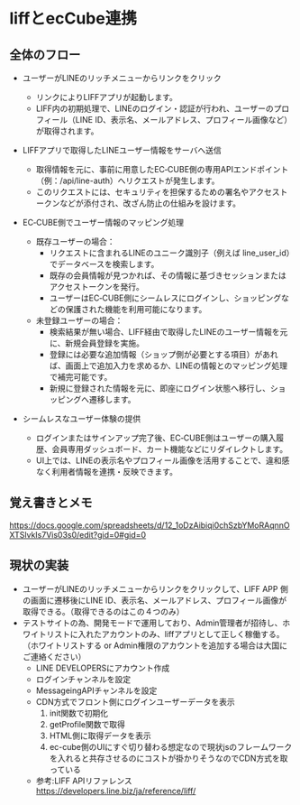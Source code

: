 # liffとecCube連携

## 全体のフロー
- ユーザーがLINEのリッチメニューからリンクをクリック
  - リンクによりLIFFアプリが起動します。 
  - LIFF内の初期処理で、LINEのログイン・認証が行われ、ユーザーのプロフィール（LINE ID、表示名、メールアドレス、プロフィール画像など）が取得されます。

- LIFFアプリで取得したLINEユーザー情報をサーバへ送信
  - 取得情報を元に、事前に用意したEC‑CUBE側の専用APIエンドポイント（例：/api/line-auth）へリクエストが発生します。
  - このリクエストには、セキュリティを担保するための署名やアクセストークンなどが添付され、改ざん防止の仕組みを設けます。

- EC‑CUBE側でユーザー情報のマッピング処理
  - 既存ユーザーの場合：
    - リクエストに含まれるLINEのユニーク識別子（例えば line_user_id）でデータベースを検索します。
    - 既存の会員情報が見つかれば、その情報に基づきセッションまたはアクセストークンを発行。
    - ユーザーはEC‑CUBE側にシームレスにログインし、ショッピングなどの保護された機能を利用可能になります。
  - 未登録ユーザーの場合：
    - 検索結果が無い場合、LIFF経由で取得したLINEのユーザー情報を元に、新規会員登録を実施。
    - 登録には必要な追加情報（ショップ側が必要とする項目）があれば、画面上で追加入力を求めるか、LINEの情報とのマッピング処理で補完可能です。
    - 新規に登録された情報を元に、即座にログイン状態へ移行し、ショッピングへ遷移します。

- シームレスなユーザー体験の提供
  - ログインまたはサインアップ完了後、EC‑CUBE側はユーザーの購入履歴、会員専用ダッシュボード、カート機能などにリダイレクトします。
  - UI上では、LINEの表示名やプロフィール画像を活用することで、違和感なく利用者情報を連携・反映できます。

## 覚え書きとメモ
https://docs.google.com/spreadsheets/d/12_1oDzAibiqi0chSzbYMoRAqnnOXTSlvkIs7Vis03s0/edit?gid=0#gid=0


## 現状の実装
- ユーザーがLINEのリッチメニューからリンクをクリックして、LIFF APP 側の画面に遷移後にLINE ID、表示名、メールアドレス、プロフィール画像が取得できる。（取得できるのはこの４つのみ）
- テストサイトの為、開発モードで運用しており、Admin管理者が招待し、ホワイトリストに入れたアカウントのみ、liffアプリとして正しく稼働する。（ホワイトリストする or Admin権限のアカウントを追加する場合は大国にご連絡ください）
  - LINE DEVELOPERSにアカウント作成
  - ログインチャンネルを設定
  - MessageingAPIチャンネルを設定
  - CDN方式でフロント側にログインユーザーデータを表示
    1. init関数で初期化
    1. getProfile関数で取得
    1. HTML側に取得データを表示
    1. ec-cube側のUIにすぐ切り替わる想定なので現状jsのフレームワークを入れると共存させるのにコストが掛かりそうなのでCDN方式を取っている
  - 参考:LIFF APIリファレンス https://developers.line.biz/ja/reference/liff/
